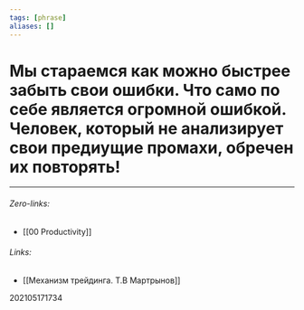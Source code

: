 ```yaml
---
tags: [phrase]
aliases: []
---
```

# Мы стараемся как можно быстрее забыть свои ошибки. Что само по себе является огромной ошибкой. Человек, который не анализирует свои предиущие промахи, обречен их повторять!

___
###### Zero-links:
- [[00 Productivity]]
###### Links:
- [[Механизм трейдинга. Т.В Мартрынов]]

202105171734